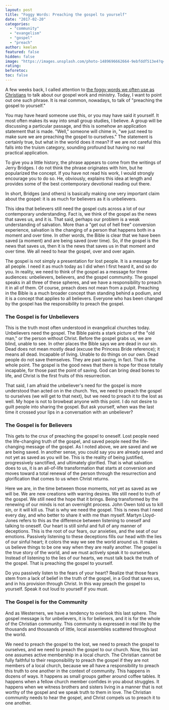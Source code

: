 ```yaml
---
layout: post
title: "Foggy Words: Preaching the gospel to yourself"
date: "2017-02-20"
categories: 
  - "community"
  - "evangelism"
  - "gospel"
  - "preach"
author: keelan
featured: false
hidden: false
image: "https://images.unsplash.com/photo-1489696662664-9ebfddf513e4?q=80&w=1931&auto=format&fit=crop&ixlib=rb-4.0.3&ixid=M3wxMjA3fDB8MHxwaG90by1wYWdlfHx8fGVufDB8fHx8fA%3D%3D"
rating:
beforetoc:
toc: false
---
```


A few weeks back, I called attention to [the foggy words we often use as Christians](http://blog.keelancook.com/2017/01/foggy-words-that-can-sidetrack-the-mission.html) to talk about our gospel work and ministry. Today, I want to point out one such phrase. It is real common, nowadays, to talk of "preaching the gospel to yourself."

You may have heard someone use this, or you may have said it yourself. It most often makes its way into small group studies, I believe. A group will be discussing a particular passage, and this is somehow an application statement that is made. "Well," someone will chime in, "we just need to make sure we are preaching the gospel to ourselves." The statement is certainly true, but what in the world does it mean? If we are not careful this falls into the truism category, sounding profound but having no real practical application.

To give you a little history, the phrase appears to come from the writings of Jerry Bridges. I do not think the phrase originates with him, but he popularized the concept. If you have not read his work, I would strongly encourage you to do so. He, obviously, explains this idea at length and provides some of the best contemporary devotional reading out there.

In short, Bridges (and others) is basically making one very important claim about the gospel: it is as much for believers as it is unbelievers.

This idea that believers still need the gospel cuts across a lot of our contemporary understanding. Fact is, we think of the gospel as the news that saves us, and it is. That said, perhaps our problem is a weak understanding of salvation. More than a "get out of hell free" conversion experience, salvation is the changing of a person that happens both in a moment and over time. In other words, the Bible is clear that we have been saved (a moment) and are being saved (over time). So, if the gospel is the news that saves us, then it is the news that saves us in that moment and over time. We all need to hear the gospel, over and over again.

The gospel is not simply a presentation for lost people. It is a message for all people. I need it as much today as I did when I first heard it, and so do you. In reality, we need to think of the gospel as a message for three audiences: unbelievers, believers, and the gospel community. The gospel speaks in all three of these spheres, and we have a responsibility to preach it in all of them. Of course, preach does not mean from a pulpit. Preaching in the Bible is a much broader concept than standing behind a podium, and it is a concept that applies to all believers. Everyone who has been changed by the gospel has the responsibility to preach the gospel.

### The Gospel is for Unbelievers

This is the truth most often understood in evangelical churches today. Unbelievers need the gospel. The Bible paints a stark picture of the "old man," or the person without Christ. Before the gospel grabs us, we are blind, unable to see. In other places the Bible says we are dead in our sin. Dead does not mean mostly dead (excuse the Princess Bride reference); it means all dead. Incapable of living. Unable to do things on our own. Dead people do not save themselves. They are past saving, in fact. That is the whole point. The gospel is the good news that there is hope for those totally incapable, for those past the point of saving. God can bring dead bones to life, and Christ is the first fruits of this resurrection.

That said, I am afraid the unbeliever's need for the gospel is more understood than acted on in the church. Yes, we need to preach the gospel to ourselves (we will get to that next), but we need to preach it to the lost as well. My hope is not to browbeat anyone with this point. I do not desire to guilt people into sharing the gospel. But ask yourself, when was the last time it crossed your lips in a conversation with an unbeliever?

### The Gospel is for Believers

This gets to the crux of preaching the gospel to oneself. Lost people need the life-changing truth of the gospel, and saved people need the life-changing message of the gospel. As I noted above, we are saved and we are being saved. In another sense, you could say you are already saved and not yet as saved as you will be. This is the reality of being justified, progressively sanctified, and ultimately glorified. That is what salvation does to us, it is an all-of-life transformation that starts at conversion and moves toward a total renewal of the person through the resurrection and glorification that comes to us when Christ returns.

Here we are, in the time between those moments, not yet as saved as we will be. We are new creations with warring desires. We still need to truth of the gospel. We still need the hope that it brings. Being transformed by the renewing of our minds is not an overnight process. John Owen told us to kill sin, or it will kill us. That is why we need the gospel. This is news that I need every day, and who better to share it with me than myself. Martyn Lloyd-Jones refers to this as the difference between listening to oneself and talking to oneself. Our heart is still sinful and full of any manner of deceptions. This is the root of our fears, our anxieties, and the seat of our emotions. Passively listening to these deceptions fills our head with the lies of our sinful heart; it colors the way we see the world around us. It makes us believe things to be one way when they are really another. The gospel is the true story of the world, and we must actively speak it to ourselves. Instead of listening to the lies of our hearts, we must talk back the truth of the gospel. That is preaching the gospel to yourself.

Do you passively listen to the fears of your heart? Realize that those fears stem from a lack of belief in the truth of the gospel, in a God that saves us, and in his provision through Christ. In this way preach the gospel to yourself. Speak it out loud to yourself if you must.

### The Gospel is for the Community

And as Westerners, we have a tendency to overlook this last sphere. The gospel message is for unbelievers, it is for believers, and it is for the whole of the Christian community. This community is expressed in real life by the thousands and thousands of little, local assemblies scattered throughout the world.

We need to preach the gospel to the lost, we need to preach the gospel to ourselves, and we need to preach the gospel to our church. Now, this last one assumes active membership in a local church. The Christian cannot be fully faithful to their responsibility to preach the gospel if they are not members of a local church, because we all have a responsibility to preach this truth to one another in the context of community. This happens in dozens of ways. It happens as small groups gather around coffee tables. It happens when a fellow church member confides in you about struggles. It happens when we witness brothers and sisters living in a manner that is not worthy of the gospel and we speak truth to them in love. The Christian community needs to hear the gospel, and Christ compels us to preach it to one another.
